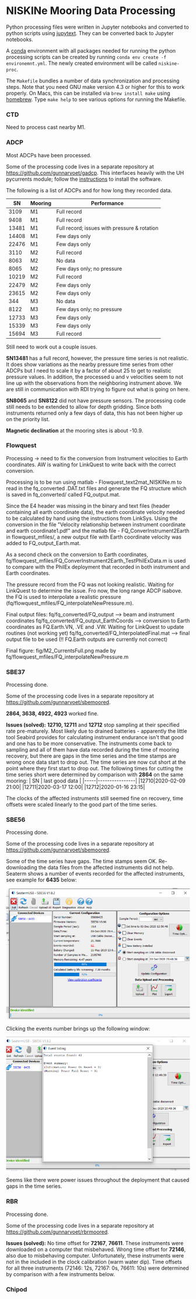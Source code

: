 NISKINe Mooring Data Processing
===============================

Python processing files were written in Jupyter notebooks and converted to python scripts using [jupytext](https://jupytext.readthedocs.io/en/latest/). They can be converted back to Jupyter notebooks.

A [conda](https://docs.conda.io/en/latest/) environment with all packages needed for running the python processing scripts can be created by running `conda env create -f environemnt.yml`. The newly created environment will be called `niskine-proc`.

The `Makefile` bundles a number of data synchronization and processing steps. Note that you need GNU make version 4.3 or higher for this to work properly. On Macs, this can be installed via `brew install make` using [homebrew](https://brew.sh/). Type `make help` to see various options for running the Makefile.

### CTD
Need to process cast nearby M1.


### ADCP
Most ADCPs have been processed.

Some of the processing code lives in a separate repository at https://github.com/gunnarvoet/gadcp. This interfaces heavily with the UH pycurrents module; follow the [instructions](https://currents.soest.hawaii.edu/ocn_data_analysis/installation.html) to install the software.

The following is a list of ADCPs and for how long they recorded data.
     
|  SN |Mooring|Performance|
|-----|-------|-----------|
| 3109|M1     |Full record|
| 9408|M1     |Full record|
|13481|M1     |Full record; issues with pressure & rotation|
|14408|M1     |Few days only|
|22476|M1     |Few days only|
| 3110|M2     |Full record|
| 8063|M2     |No data|
| 8065|M2     |Few days only; no pressure|
|10219|M2     |Full record|
|22479|M2     |Few days only|
|23615|M2     |Few days only|
|  344|M3     |No data|
| 8122|M3     |Few days only; no pressure|
|12733|M3     |Few days only|
|15339|M3     |Few days only|
|15694|M3     |Full record|

Still need to work out a couple issues.

**SN13481** has a full record, however, the pressure time series is not realistic. It does show variations as the nearby pressure time series from other ADCPs but I need to scale it by a factor of about 25 to get to realistic pressure values. In addition, the processed u and v velocities seem to not line up with the observations from the neighboring instrument above. We are still in communication with RDI trying to figure out what is going on here.

**SN8065** and **SN8122** did not have pressure sensors. The processing code still needs to be extended to allow for depth gridding. Since both instruments returned only a few days of data, this has not been higher up on the priority list.

**Magnetic declination** at the mooring sites is about -10.9.

### Flowquest

Processing -> need to fix the conversion from Instrument velocities to Earth coordinates. AW is waiting for LinkQuest to write back with the correct conversion. 

Processing is to be run using matlab - Flowquest_text2mat_NISKINe.m to read in the fq_converted .DAT.txt files and generate the FQ structure which is saved in fq_converted/ called FQ_output.mat. 

Since the E4 header was missing in the binary and text files (header containing all earth coordinate data), the earth coordinate velocity needed to be calculated by hand using the instructions from LinkSys. Using the conversion in the file "Velocity relationship between instrument coordinate and earth coordinate1.pdf" and the matlab file - FQ_ConverInstrument2Earth in flowquest_mfiles/, a new output file with Earth coordinate velocity was added to FQ_output_Earth.mat. 

As a second check on the conversion to Earth coordinates, fq/flowquest_mfiles/FQ_ConverInstrument2Earth_TestPhilExData.m is used to compare with the PhilEx deployment that recorded in both instrument and Earth coordinates. 

The pressure record from the FQ was not looking realistic. Waiting for LinkQuest to determine the issue. Fro now, the long range ADCP isabove. the FQ is used to interpolate a realistic pressure (fq/flowquest_mfiles/FQ_interpolateNewPressure.m). 

Final output files: 
fq/fq_converted/FQ_output --> beam and instrument coordinates
fq/fq_converted/FQ_output_EarthCoords --> conversion to Earth coordinates as FQ.Earth.VN, .VE and .VW. Waiting for LinkQuest to update routines (not working yet)
fq/fq_converted/FQ_InterpolatedFinal.mat --> final output file to be used (!! FQ.Earth outputs are currently not correct)

Final figure: 
fig/M2_CurrentsFull.png made by fq/flowquest_mfiles/FQ_interpolateNewPressure.m

### SBE37
Processing done.

Some of the processing code lives in a separate repository at https://github.com/gunnarvoet/sbemoored.

**2864, 3638, 4922, 4923** worked fine.

**Issues (solved):** **12710, 12711** and **12712** stop sampling at their specified rate pre-maturely. Most likely due to drained batteries - apparently the little tool Seabird provides for calculating instrument endurance isn't that good and one has to be more conservative. The instruments come back to sampling and all of them have data recorded during the time of mooring recovery, but there are gaps in the time series and the time stamps are wrong once data start to drop out. The time series are now cut short at the point where they first start to drop out. The following times for cutting the time series short were determined by comparison with **2864** on the same mooring:
| SN  | last good data |
|-----|----------------|
|12710|2020-02-09 21:00|
|12711|2020-03-17 12:00|
|12712|2020-01-16 23:15|

The clocks of the affected instruments still seemed fine on recovery, time offsets were scaled linearly to the good part of the time series.


### SBE56
Processing done.

Some of the processing code lives in a separate repository at https://github.com/gunnarvoet/sbemoored.

Some of the time series have gaps. The time stamps seem OK. Re-downloading the data files from the affected instruments did not help. Seaterm shows a number of events recorded for the affected instruments, see example for **6435** below:

![SBE56 Seaterm Screenshot](fig/sbe56_seaterm_screenshot.png)

Clicking the events number brings up the following window:

![SBE56 Event Listing Screenshot](fig/sbe56_event_listing_screenshot.png)

Seems like there were power issues throughout the deployment that caused gaps in the time series.


### RBR
Processing done.

Some of the processing code lives in a separate repository at https://github.com/gunnarvoet/rbrmoored.


**Issues (solved):** No time offset for **72167**, **76611**. These instruments were downloaded on a computer that misbehaved. Wrong time offset for **72146**, also due to misbehaving computer. Unfortunately, these instruments were not in the included in the clock calibration (warm water dip).
Time offsets for all three instruments (72146: 12s, 72167: 0s, 76611: 10s) were determined by comparison with a few instruments below.


### Chipod
